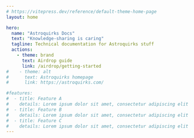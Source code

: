 ```yaml
---
# https://vitepress.dev/reference/default-theme-home-page
layout: home

hero:
  name: "Astroquirks Docs"
  text: "Knowledge-sharing is caring"
  tagline: Technical documentation for Astroquirks stuff
  actions:
    - theme: brand
      text: Airdrop guide
      link: /airdrop/getting-started
#    - theme: alt
#      text: Astroquirks homepage
#      link: https://astroquirks.com/

#features:
#  - title: Feature A
#    details: Lorem ipsum dolor sit amet, consectetur adipiscing elit
#  - title: Feature B
#    details: Lorem ipsum dolor sit amet, consectetur adipiscing elit
#  - title: Feature C
#    details: Lorem ipsum dolor sit amet, consectetur adipiscing elit
---
```

